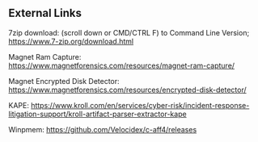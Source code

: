 ## External Links

7zip download: (scroll down or CMD/CTRL F) to Command Line Version; https://www.7-zip.org/download.html 

Magnet Ram Capture: https://www.magnetforensics.com/resources/magnet-ram-capture/

Magnet Encrypted Disk Detector: https://www.magnetforensics.com/resources/encrypted-disk-detector/

KAPE: https://www.kroll.com/en/services/cyber-risk/incident-response-litigation-support/kroll-artifact-parser-extractor-kape

Winpmem: https://github.com/Velocidex/c-aff4/releases
